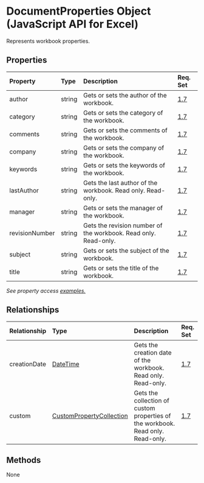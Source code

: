# DocumentProperties Object (JavaScript API for Excel)

Represents workbook properties.

## Properties

| Property	   | Type	|Description| Req. Set|
|:---------------|:--------|:----------|:----|
|author|string|Gets or sets the author of the workbook.|[1.7](../requirement-sets/excel-api-requirement-sets.md)|
|category|string|Gets or sets the category of the workbook.|[1.7](../requirement-sets/excel-api-requirement-sets.md)|
|comments|string|Gets or sets the comments of the workbook.|[1.7](../requirement-sets/excel-api-requirement-sets.md)|
|company|string|Gets or sets the company of the workbook.|[1.7](../requirement-sets/excel-api-requirement-sets.md)|
|keywords|string|Gets or sets the keywords of the workbook.|[1.7](../requirement-sets/excel-api-requirement-sets.md)|
|lastAuthor|string|Gets the last author of the workbook. Read only. Read-only.|[1.7](../requirement-sets/excel-api-requirement-sets.md)|
|manager|string|Gets or sets the manager of the workbook.|[1.7](../requirement-sets/excel-api-requirement-sets.md)|
|revisionNumber|string|Gets the revision number of the workbook. Read only. Read-only.|[1.7](../requirement-sets/excel-api-requirement-sets.md)|
|subject|string|Gets or sets the subject of the workbook.|[1.7](../requirement-sets/excel-api-requirement-sets.md)|
|title|string|Gets or sets the title of the workbook.|[1.7](../requirement-sets/excel-api-requirement-sets.md)|

_See property access [examples.](#property-access-examples)_

## Relationships
| Relationship | Type	|Description| Req. Set|
|:---------------|:--------|:----------|:----|
|creationDate|[DateTime](datetime.md)|Gets the creation date of the workbook. Read only. Read-only.|[1.7](../requirement-sets/excel-api-requirement-sets.md)|
|custom|[CustomPropertyCollection](custompropertycollection.md)|Gets the collection of custom properties of the workbook. Read only. Read-only.|[1.7](../requirement-sets/excel-api-requirement-sets.md)|

## Methods
None

